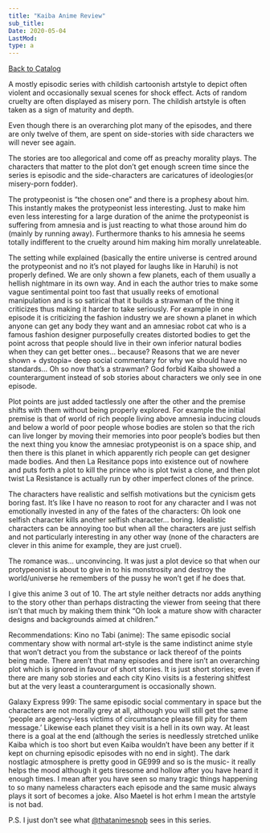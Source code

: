 ```yaml
---
title: "Kaiba Anime Review"
sub_title:
Date: 2020-05-04
LastMod:
type: a
---
```


[Back to Catalog](https://otaking.xyz/index.html)

A mostly episodic series with childish cartoonish artstyle to depict often violent and occasionally sexual scenes for shock effect. Acts of random cruelty are often displayed as misery porn. The childish artstyle is often taken as a sign of maturity and depth.

Even though there is an overarching plot many of the episodes, and there are only twelve of them, are spent on side-stories with side characters we will never see again.

The stories are too allegorical and come off as preachy morality plays. The characters that matter to the plot don’t get enough screen time since the series is episodic and the side-characters are caricatures of ideologies(or misery-porn fodder).

The protypeonist is “the chosen one” and there is a prophesy about him. This instantly makes the protypeonist less interesting. Just to make him even less interesting for a large duration of the anime the protypeonist is suffering from amnesia and is just reacting to what those around him do (mainly by running away). Furthermore thanks to his amnesia he seems totally indifferent to the cruelty around him making him morally unrelateable.

The setting while explained (basically the entire universe is centred around the protypeonist and no it’s not played for laughs like in Haruhi) is not properly defined. We are only shown a few planets, each of them usually a hellish nightmare in its own way. And in each the author tries to make some vague sentimental point too fast that usually reeks of emotional manipulation and is so satirical that it builds a strawman of the thing it criticizes thus making it harder to take seriously. For example in one episode it is criticizing the fashion industry we are shown a planet in which anyone can get any body they want and an amnesiac robot cat who is a famous fashion designer purposefully creates distorted bodies to get the point across that people should live in their own inferior natural bodies when they can get better ones… because? Reasons that we are never shown + dystopia= deep social commentary for why we should have no standards… Oh so now that’s a strawman? God forbid Kaiba showed a counterargument instead of sob stories about characters we only see in one episode.

Plot points are just added tactlessly one after the other and the premise shifts with them without being properly explored. For example the initial premise is that of world of rich people living above amnesia inducing clouds and below a world of poor people whose bodies are stolen so that the rich can live longer by moving their memories into poor people’s bodies but then the next thing you know the amnesiac protypeonist is on a space ship, and then there is this planet in which apparently rich people can get designer made bodies. And then La Resitance pops into existence out of nowhere and puts forth a plot to kill the prince who is plot twist a clone, and then plot twist La Resistance is actually run by other imperfect clones of the prince.

The characters have realistic and selfish motivations but the cynicism gets boring fast. It’s like I have no reason to root for any character and I was not emotionally invested in any of the fates of the characters: Oh look one selfish character kills another selfish character… boring. Idealistic characters can be annoying too but when all the characters are just selfish and not particularly interesting in any other way (none of the characters are clever in this anime for example, they are just cruel).

The romance was… unconvincing. It was just a plot device so that when our protypeonist is about to give in to his monstrosity and destroy the world/universe he remembers of the pussy he won’t get if he does that.

I give this anime 3 out of 10. The art style neither detracts nor adds anything to the story other than perhaps distracting the viewer from seeing that there isn’t that much by making them think “Oh look a mature show with character designs and backgrounds aimed at children.”

Recommendations: Kino no Tabi (anime): The same episodic social commentary show with normal art-style is the same indistinct anime style that won’t detract you from the substance or lack thereof of the points being made. There aren’t that many episodes and there isn’t an overarching plot which is ignored in favour of short stories. It is just short stories; even if there are many sob stories and each city Kino visits is a festering shitfest but at the very least a counterargument is occasionally shown.

Galaxy Express 999: The same episodic social commentary in space but the characters are not morally grey at all, although you will still get the same ‘people are agency-less victims of circumstance please fill pity for them message.’ Likewise each planet they visit is a hell in its own way. At least there is a goal at the end (although the series is needlessly stretched unlike Kaiba which is too short but even Kaiba wouldn’t have been any better if it kept on churning episodic episodes with no end in sight). The dark nostlagic atmosphere is pretty good in GE999 and so is the music- it really helps the mood although it gets tiresome and hollow after you have heard it enough times. I mean after you have seen so many tragic things happening to so many nameless characters each episode and the same music always plays it sort of becomes a joke. Also Maetel is hot erhm I mean the artstyle is not bad.

P.S. I just don’t see what [@thatanimesnob](https://steemit.com/@thatanimesnob) sees in this series.
